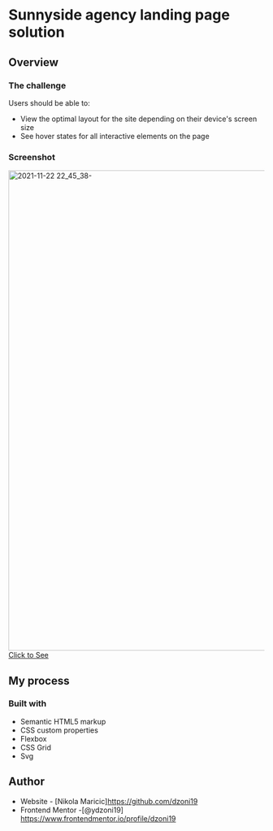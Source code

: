 # Sunnyside agency landing page solution

## Overview

### The challenge

Users should be able to:

- View the optimal layout for the site depending on their device's screen size
- See hover states for all interactive elements on the page

### Screenshot
<img width="945" alt="2021-11-22 22_45_38-" src="https://user-images.githubusercontent.com/63516391/142939833-da4c9dea-6f67-4d59-b146-d21a5cf9ca39.png">
<a href="https://dzoni19.github.io/sunnyside_agency-landing-page/">Click to See</a>


## My process

### Built with

- Semantic HTML5 markup
- CSS custom properties
- Flexbox
- CSS Grid
- Svg


## Author

- Website - [Nikola Maricic]https://github.com/dzoni19
- Frontend Mentor -[@ydzoni19] https://www.frontendmentor.io/profile/dzoni19
